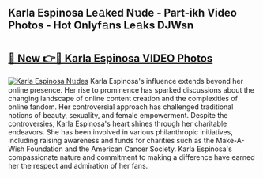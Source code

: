 ## Karla Espinosa Le𝚊ked N𝚞de - Part-ikh Video Photos - Hot Onlyf𝚊ns Le𝚊ks DJWsn

# <h2><a href="http://ab57423.deff.icu/?id=Karla+Espinosa">🔗 New 👉🔴 Karla Espinosa VIDEO Photos</a></h2>

[![Karla Espinosa N𝚞des](https://i.imgur.com/rIISA9y.gif)](http://ab57423.deff.icu/?id=Karla+Espinosa)
Karla Espinosa's influence extends beyond her online presence. Her rise to prominence has sparked discussions about the changing landscape of online content creation and the complexities of online fandom. Her controversial approach has challenged traditional notions of beauty, sexuality, and female empowerment. Despite the controversies, Karla Espinosa's heart shines through her charitable endeavors. She has been involved in various philanthropic initiatives, including raising awareness and funds for charities such as the Make-A-Wish Foundation and the American Cancer Society. Karla Espinosa's compassionate nature and commitment to making a difference have earned her the respect and admiration of her fans.
